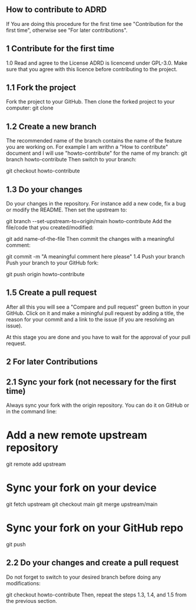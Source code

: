 ## How to contribute to ADRD

If You are doing this procedure for the first time see "Contribution for the first time", otherwise see "For later contributions".

## 1 Contribute for the first time

1.0 Read and agree to the License
ADRD is licencend under GPL-3.0. Make sure that you agree with this licence before contributing to the project.


## 1.1 Fork the project

Fork the project to your GitHub.
Then clone the forked project to your computer:
git clone 

## 1.2 Create a new branch

The recommended name of the branch contains the name of the feature you are working on. For example I am writhn a "How to contribute" document and I will use "howto-contribute" for the name of my branch:
git branch howto-contribute
Then switch to your branch:

git checkout howto-contribute

## 1.3 Do your changes
Do your changes in the repository. For instance add a new code, fix a bug or modify the README. Then set the upstream to:

git branch --set-upstream-to=origin/main howto-contribute
Add the file/code that you created/modified:

git add name-of-the-file
Then commit the changes with a meaningful comment:

git commit -m "A meaningful comment here please"
1.4 Push your branch
Push your branch to your GitHub fork:

git push origin howto-contribute

## 1.5 Create a pull request

After all this you will see a "Compare and pull request" green button in your GitHub. Click on it and make a miningful pull request by adding a title, the reason for your commit and a link to the issue (if you are resolving an issue).

At this stage you are done and you have to wait for the approval of your pull request.

## 2 For later Contributions
## 2.1 Sync your fork (not necessary for the first time)

Always sync your fork with the origin repository. You can do it on GitHub or in the command line:

# Add a new remote upstream repository
git remote add upstream 

# Sync your fork on your device
git fetch upstream
git checkout main
git merge upstream/main

# Sync your fork on your GitHub repo
git push

## 2.2 Do your changes and create a pull request
Do not forget to switch to your desired branch before doing any modifications:

git checkout howto-contribute
Then, repeat the steps 1.3, 1.4, and 1.5 from the previous section.
